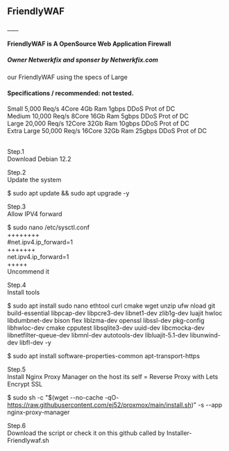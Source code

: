 <h2>FriendlyWAF</h2>
____

<h4>FriendlyWAF is A OpenSource Web Application Firewall</h4>

<h5>Owner Netwerkfix and sponser by Netwerkfix.com</h5>

our FriendlyWAF using the specs of Large

<h4>Specifications / recommended: not tested.</h4>
Small	5,000 Req/s	4Core	4Gb Ram	1gbps	DDoS Prot of DC <br>
Medium	10,000 Req/s	8Core	16Gb Ram	5gbps	DDoS Prot of DC<br>
Large	20,000 Req/s	12Core	32Gb Ram	10gbps	DDoS Prot of DC<br>
Extra Large	50,000 Req/s	16Core	32Gb Ram	25gbps	DDoS Prot of DC<br><br>


Step.1<br>
Download Debian 12.2<br>


Step.2<br>
Update the system<br>

$ sudo apt update && sudo apt upgrade -y<br>

Step.3<br>
Allow IPV4 forward<br>

$ sudo nano /etc/sysctl.conf<br>
++++++++<br>
#net.ipv4.ip_forward=1<br>
+++++++<br>
net.ipv4.ip_forward=1<br>
+++++<br>
Uncommend it<br>

Step.4<br>
Install tools<br>

$ sudo apt install sudo nano ethtool curl cmake wget unzip ufw nload git build-essential libpcap-dev libpcre3-dev libnet1-dev zlib1g-dev luajit hwloc libdumbnet-dev bison flex liblzma-dev openssl libssl-dev pkg-config libhwloc-dev cmake cpputest libsqlite3-dev uuid-dev libcmocka-dev libnetfilter-queue-dev libmnl-dev autotools-dev libluajit-5.1-dev libunwind-dev libfl-dev -y

$ sudo apt install software-properties-common apt-transport-https

Step.5<br>
Install Nginx Proxy Manager on the host its self = Reverse Proxy with Lets Encrypt SSL<br>

$ sudo sh -c "$(wget --no-cache -qO- https://raw.githubusercontent.com/ej52/proxmox/main/install.sh)" -s --app nginx-proxy-manager

Step.6<br>
Download the script or check it on this github called by Installer-Friendlywaf.sh<br>
